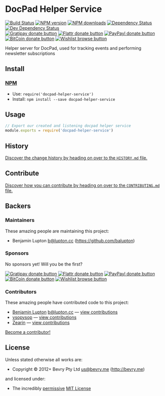
<!-- TITLE/ -->

# DocPad Helper Service

<!-- /TITLE -->


<!-- BADGES/ -->

[![Build Status](https://img.shields.io/travis/docpad/docpad-helper-service/master.svg)](http://travis-ci.org/docpad/docpad-helper-service "Check this project's build status on TravisCI")
[![NPM version](https://img.shields.io/npm/v/docpad-helper-service.svg)](https://npmjs.org/package/docpad-helper-service "View this project on NPM")
[![NPM downloads](https://img.shields.io/npm/dm/docpad-helper-service.svg)](https://npmjs.org/package/docpad-helper-service "View this project on NPM")
[![Dependency Status](https://img.shields.io/david/docpad/helper.svg)](https://david-dm.org/docpad/helper)
[![Dev Dependency Status](https://img.shields.io/david/dev/docpad/helper.svg)](https://david-dm.org/docpad/helper#info=devDependencies)<br/>
[![Gratipay donate button](https://img.shields.io/gratipay/bevry.svg)](https://www.gratipay.com/bevry/ "Donate weekly to this project using Gratipay")
[![Flattr donate button](https://img.shields.io/badge/flattr-donate-yellow.svg)](http://flattr.com/thing/344188/balupton-on-Flattr "Donate monthly to this project using Flattr")
[![PayPayl donate button](https://img.shields.io/badge/paypal-donate-yellow.svg)](https://www.paypal.com/cgi-bin/webscr?cmd=_s-xclick&hosted_button_id=QB8GQPZAH84N6 "Donate once-off to this project using Paypal")
[![BitCoin donate button](https://img.shields.io/badge/bitcoin-donate-yellow.svg)](https://coinbase.com/checkouts/9ef59f5479eec1d97d63382c9ebcb93a "Donate once-off to this project using BitCoin")
[![Wishlist browse button](https://img.shields.io/badge/wishlist-donate-yellow.svg)](http://amzn.com/w/2F8TXKSNAFG4V "Buy an item on our wishlist for us")

<!-- /BADGES -->


<!-- DESCRIPTION/ -->

Helper server for DocPad, used for tracking events and performing newsletter subscriptions

<!-- /DESCRIPTION -->


<!-- INSTALL/ -->

## Install

### [NPM](http://npmjs.org/)
- Use: `require('docpad-helper-service')`
- Install: `npm install --save docpad-helper-service`

<!-- /INSTALL -->


## Usage

``` javascript
// Export our created and listening docpad helper service
module.exports = require('docpad-helper-service')
```


<!-- HISTORY/ -->

## History
[Discover the change history by heading on over to the `HISTORY.md` file.](https://github.com/docpad/docpad-helper-service/blob/master/HISTORY.md#files)

<!-- /HISTORY -->


<!-- CONTRIBUTE/ -->

## Contribute

[Discover how you can contribute by heading on over to the `CONTRIBUTING.md` file.](https://github.com/docpad/docpad-helper-service/blob/master/CONTRIBUTING.md#files)

<!-- /CONTRIBUTE -->


<!-- BACKERS/ -->

## Backers

### Maintainers

These amazing people are maintaining this project:

- Benjamin Lupton <b@lupton.cc> (https://github.com/balupton)

### Sponsors

No sponsors yet! Will you be the first?

[![Gratipay donate button](https://img.shields.io/gratipay/bevry.svg)](https://www.gratipay.com/bevry/ "Donate weekly to this project using Gratipay")
[![Flattr donate button](https://img.shields.io/badge/flattr-donate-yellow.svg)](http://flattr.com/thing/344188/balupton-on-Flattr "Donate monthly to this project using Flattr")
[![PayPayl donate button](https://img.shields.io/badge/paypal-donate-yellow.svg)](https://www.paypal.com/cgi-bin/webscr?cmd=_s-xclick&hosted_button_id=QB8GQPZAH84N6 "Donate once-off to this project using Paypal")
[![BitCoin donate button](https://img.shields.io/badge/bitcoin-donate-yellow.svg)](https://coinbase.com/checkouts/9ef59f5479eec1d97d63382c9ebcb93a "Donate once-off to this project using BitCoin")
[![Wishlist browse button](https://img.shields.io/badge/wishlist-donate-yellow.svg)](http://amzn.com/w/2F8TXKSNAFG4V "Buy an item on our wishlist for us")

### Contributors

These amazing people have contributed code to this project:

- [Benjamin Lupton](https://github.com/balupton) <b@lupton.cc> — [view contributions](https://github.com/docpad/helper/commits?author=balupton)
- [vsopvsop](https://github.com/vsopvsop) — [view contributions](https://github.com/docpad/helper/commits?author=vsopvsop)
- [Zearin](https://github.com/Zearin) — [view contributions](https://github.com/docpad/helper/commits?author=Zearin)

[Become a contributor!](https://github.com/docpad/docpad-helper-service/blob/master/CONTRIBUTING.md#files)

<!-- /BACKERS -->


<!-- LICENSE/ -->

## License

Unless stated otherwise all works are:

- Copyright &copy; 2012+ Bevry Pty Ltd <us@bevry.me> (http://bevry.me)

and licensed under:

- The incredibly [permissive](http://en.wikipedia.org/wiki/Permissive_free_software_licence) [MIT License](http://opensource.org/licenses/mit-license.php)

<!-- /LICENSE -->


